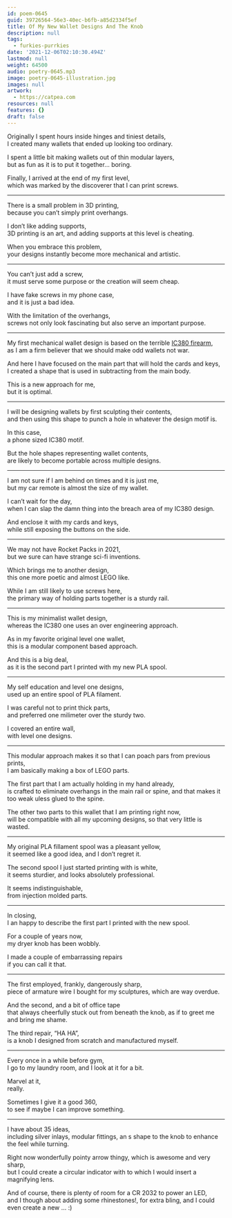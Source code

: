 ```yaml
---
id: poem-0645
guid: 39726564-56e3-40ec-b6fb-a85d2334f5ef
title: Of My New Wallet Designs And The Knob
description: null
tags:
  - furkies-purrkies
date: '2021-12-06T02:10:30.494Z'
lastmod: null
weight: 64500
audio: poetry-0645.mp3
image: poetry-0645-illustration.jpg
images: null
artwork:
  - https://catpea.com
resources: null
features: {}
draft: false
---
```


Originally I spent hours inside hinges and tiniest details,\
I created many wallets that ended up looking too ordinary.

I spent a little bit making wallets out of thin modular layers,\
but as fun as it is to put it together... boring.

Finally, I arrived at the end of my first level,\
which was marked by the discoverer that I can print screws.

---

There is a small problem in 3D printing,\
because you can’t simply print overhangs.

I don’t like adding supports,\
3D printing is an art, and adding supports at this level is cheating.

When you embrace this problem,\
your designs instantly become more mechanical and artistic.

---

You can’t just add a screw,\
it must serve some purpose or the creation will seem cheap.

I have fake screws in my phone case,\
and it is just a bad idea.

With the limitation of the overhangs,\
screws not only look fascinating but also serve an important purpose.

---

My first mechanical wallet design is based on the terrible [IC380 firearm](https://www.youtube.com/watch?v=EXbzlovMYsQ),\
as I am a firm believer that we should make odd wallets not war.

And here I have focused on the main part that will hold the cards and keys,\
I created a shape that is used in subtracting from the main body.

This is a new approach for me,\
but it is optimal.

---

I will be designing wallets by first sculpting their contents,\
and then using this shape to punch a hole in whatever the design motif is.

In this case,\
a phone sized IC380 motif.

But the hole shapes representing wallet contents,\
are likely to become portable across multiple designs.

---

I am not sure if I am behind on times and it is just me,\
but my car remote is almost the size of my wallet.

I can’t wait for the day,\
when I can slap the damn thing into the breach area of my IC380 design.

And enclose it with my cards and keys,\
while still exposing the buttons on the side.

---

We may not have Rocket Packs in 2021,\
but we sure can have strange sci-fi inventions.

Which brings me to another design,\
this one more poetic and almost LEGO like.

While I am still likely to use screws here,\
the primary way of holding parts together is a sturdy rail.

---

This is my minimalist wallet design,\
whereas the IC380 one uses an over engineering approach.

As in my favorite original level one wallet,\
this is a modular component based approach.

And this is a big deal,\
as it is the second part I printed with my new PLA spool.

---

My self education and level one designs,\
used up an entire spool of PLA filament.

I was careful not to print thick parts,\
and preferred one milimeter over the sturdy two.

I covered an entire wall,\
with level one designs.

---

This modular approach makes it so that I can poach pars from previous prints,\
I am basically making a box of LEGO parts.

The first part that I am actually holding in my hand already,\
is crafted to eliminate overhangs in the main rail or spine, and that makes it too weak uless glued to the spine.

The other two parts to this wallet that I am printing right now,\
will be compatible with all my upcoming designs, so that very little is wasted.

---

My original PLA fillament spool was a pleasant yellow,\
it seemed like a good idea, and I don’t regret it.

The second spool I just started printing with is white,\
it seems sturdier, and looks absolutely professional.

It seems indistinguishable,\
from injection molded parts.

---

In closing,\
I an happy to describe the first part I printed with the new spool.

For a couple of years now,\
my dryer knob has been wobbly.

I made a couple of embarrassing repairs\
if you can call it that.

---

The first employed, frankly, dangerously sharp,\
piece of armature wire I bought for my sculptures, which are way overdue.

And the second, and a bit of office tape\
that always cheerfully stuck out from beneath the knob, as if to greet me and bring me shame.

The third repair, “HA HA”,\
is a knob I designed from scratch and manufactured myself.

---

Every once in a while before gym,\
I go to my laundry room, and I look at it for a bit.

Marvel at it,\
really.

Sometimes I give it a good 360,\
to see if maybe I can improve something.

---

I have about 35 ideas,\
including silver inlays, modular fittings, an s shape to the knob to enhance the feel while turning.

Right now wonderfully pointy arrow thingy, which is awesome and very sharp,\
but I could create a circular indicator with to which I would insert a magnifying lens.

And of course, there is plenty of room for a CR 2032 to power an LED,\
and I though about adding some rhinestones!, for extra bling, and I could even create a new ... :)
